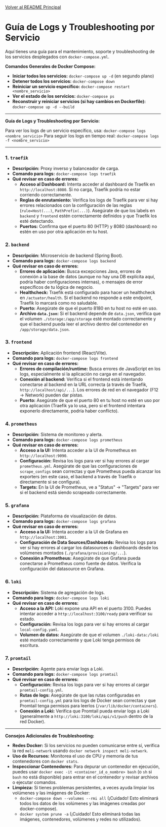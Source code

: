[Volver al README Principal](../README.md)

# Guía de Logs y Troubleshooting por Servicio

Aquí tienes una guía para el mantenimiento, soporte y troubleshooting de los servicios desplegados con `docker-compose.yml`.

**Comandos Generales de Docker Compose:**

*   **Iniciar todos los servicios:** `docker-compose up -d` (en segundo plano)
*   **Detener todos los servicios:** `docker-compose down`
*   **Reiniciar un servicio específico:** `docker-compose restart <nombre_servicio>`
*   **Ver el estado de los servicios:** `docker-compose ps`
*   **Reconstruir y reiniciar servicios (si hay cambios en Dockerfile):** `docker-compose up -d --build`

---

**Guía de Logs y Troubleshooting por Servicio:**

Para ver los logs de un servicio específico, usa: `docker-compose logs <nombre_servicio>`
Para seguir los logs en tiempo real: `docker-compose logs -f <nombre_servicio>`

---

### 1. `traefik`

*   **Descripción:** Proxy inverso y balanceador de carga.
*   **Comando para logs:** `docker-compose logs traefik`
*   **Qué revisar en caso de errores:**
    *   **Acceso al Dashboard:** Intenta acceder al dashboard de Traefik en `http://localhost:8080`. Si no carga, Traefik podría no estar corriendo correctamente.
    *   **Reglas de enrutamiento:** Verifica los logs de Traefik para ver si hay errores relacionados con la configuración de las reglas (`rule=Host(...)`, `PathPrefix(...)`). Asegúrate de que los labels en `backend` y `frontend` estén correctamente definidos y que Traefik los esté detectando.
    *   **Puertos:** Confirma que el puerto 80 (HTTP) y 8080 (dashboard) no estén en uso por otra aplicación en tu host.

### 2. `backend`

*   **Descripción:** Microservicio de backend (Spring Boot).
*   **Comando para logs:** `docker-compose logs backend`
*   **Qué revisar en caso de errores:**
    *   **Errores de aplicación:** Busca excepciones Java, errores de conexión a la base de datos (aunque no hay una DB explícita aquí, podría haber configuraciones internas), o mensajes de error específicos de tu lógica de negocio.
    *   **Healthcheck:** Traefik está configurado para hacer un healthcheck en `/actuator/health`. Si el backend no responde a este endpoint, Traefik lo marcará como no saludable.
    *   **Puerto:** Asegúrate de que el puerto 8180 en tu host no esté en uso.
    *   **Archivo `data.json`:** Si el backend depende de `data.json`, verifica que el volumen `./storage:/app/storage` esté montado correctamente y que el backend pueda leer el archivo dentro del contenedor en `/app/storage/data.json`.

### 3. `frontend`

*   **Descripción:** Aplicación frontend (React/Vite).
*   **Comando para logs:** `docker-compose logs frontend`
*   **Qué revisar en caso de errores:**
    *   **Errores de compilación/runtime:** Busca errores de JavaScript en los logs, especialmente si la aplicación no carga en el navegador.
    *   **Conexión al backend:** Verifica si el frontend está intentando conectarse al backend en la URL correcta (a través de Traefik, `http://localhost/api/...`). Los errores de red en el navegador (F12 -> Network) pueden dar pistas.
    *   **Puerto:** Asegúrate de que el puerto 80 en tu host no esté en uso por otra aplicación (Traefik ya lo usa, pero si el frontend intentara exponerlo directamente, podría haber conflicto).

### 4. `prometheus`

*   **Descripción:** Sistema de monitoreo y alerta.
*   **Comando para logs:** `docker-compose logs prometheus`
*   **Qué revisar en caso de errores:**
    *   **Acceso a la UI:** Intenta acceder a la UI de Prometheus en `http://localhost:9090`.
    *   **Configuración:** Revisa los logs para ver si hay errores al cargar `prometheus.yml`. Asegúrate de que las configuraciones de `scrape_configs` sean correctas y que Prometheus pueda alcanzar los exporters (en este caso, el backend a través de Traefik o directamente si se configura).
    *   **Targets:** En la UI de Prometheus, ve a "Status" -> "Targets" para ver si el backend está siendo scrapeado correctamente.

### 5. `grafana`

*   **Descripción:** Plataforma de visualización de datos.
*   **Comando para logs:** `docker-compose logs grafana`
*   **Qué revisar en caso de errores:**
    *   **Acceso a la UI:** Intenta acceder a la UI de Grafana en `http://localhost:3001`.
    *   **Configuración de Data Sources/Dashboards:** Revisa los logs para ver si hay errores al cargar los datasources o dashboards desde los volúmenes montados (`./grafana/provisioning/...`).
    *   **Conexión a Prometheus:** Asegúrate de que Grafana pueda conectarse a Prometheus como fuente de datos. Verifica la configuración del datasource en Grafana.

### 6. `loki`

*   **Descripción:** Sistema de agregación de logs.
*   **Comando para logs:** `docker-compose logs loki`
*   **Qué revisar en caso de errores:**
    *   **Acceso a la API:** Loki expone una API en el puerto 3100. Puedes intentar acceder a `http://localhost:3100/ready` para verificar su estado.
    *   **Configuración:** Revisa los logs para ver si hay errores al cargar `local-config.yaml`.
    *   **Volumen de datos:** Asegúrate de que el volumen `./loki-data:/loki` esté montado correctamente y que Loki tenga permisos de escritura.

### 7. `promtail`

*   **Descripción:** Agente para enviar logs a Loki.
*   **Comando para logs:** `docker-compose logs promtail`
*   **Qué revisar en caso de errores:**
    *   **Configuración:** Revisa los logs para ver si hay errores al cargar `promtail-config.yml`.
    *   **Rutas de logs:** Asegúrate de que las rutas configuradas en `promtail-config.yml` para los logs de Docker sean correctas y que Promtail tenga permisos para leerlos (`/var/lib/docker/containers`).
    *   **Conexión a Loki:** Verifica que Promtail pueda enviar logs a Loki (generalmente a `http://loki:3100/loki/api/v1/push` dentro de la red Docker).

---

**Consejos Adicionales de Troubleshooting:**

*   **Redes Docker:** Si los servicios no pueden comunicarse entre sí, verifica la red `meli-network` usando `docker network inspect meli-network`.
*   **Uso de Recursos:** Monitorea el uso de CPU y memoria de tus contenedores con `docker stats`.
*   **Inspeccionar Contenedores:** Para depurar un contenedor en ejecución, puedes usar `docker exec -it <container_id_o_nombre> bash` (o `sh` si `bash` no está disponible) para entrar en el contenedor y revisar archivos o ejecutar comandos.
*   **Limpieza:** Si tienes problemas persistentes, a veces ayuda limpiar los volúmenes y las imágenes de Docker:
    *   `docker-compose down --volumes --rmi all` (¡Cuidado! Esto eliminará todos los datos de los volúmenes y las imágenes creadas por docker-compose).
    *   `docker system prune -a` (¡Cuidado! Esto eliminará todas las imágenes, contenedores, volúmenes y redes no utilizados).